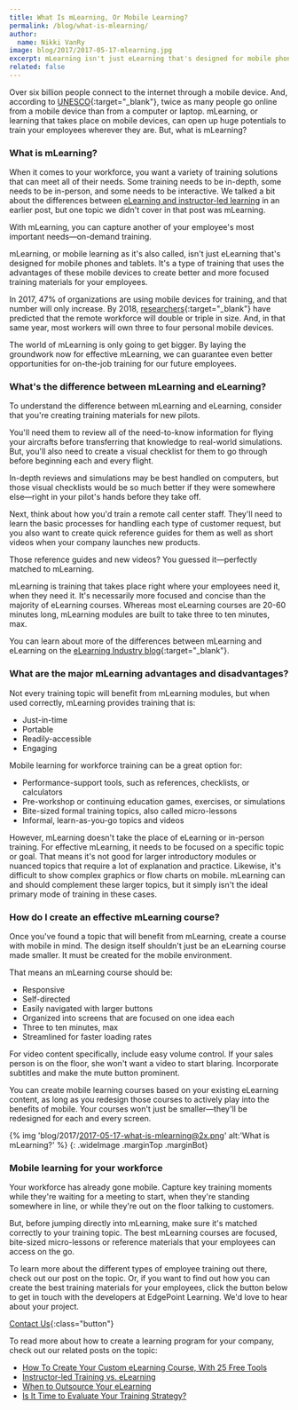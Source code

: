 ```yaml
---
title: What Is mLearning, Or Mobile Learning?
permalink: /blog/what-is-mlearning/
author:
  name: Nikki VanRy
image: blog/2017/2017-05-17-mlearning.jpg
excerpt: mLearning isn't just eLearning that's designed for mobile phones and tablets. It uses the advantages of mobile devices to create more focused training materials for your employees.
related: false
---
```


Over six billion people connect to the internet through a mobile device. And, according to [UNESCO](http://www.unesco.org/new/en/unesco/themes/icts/m4ed/){:target="_blank"}, twice as many people go online from a mobile device than from a computer or laptop. mLearning, or learning that takes place on mobile devices, can open up huge potentials to train your employees wherever they are. But, what is mLearning?

### What is mLearning?
When it comes to your workforce, you want a variety of training solutions that can meet all of their needs. Some training needs to be in-depth, some needs to be in-person, and some needs to be interactive. We talked a bit about the differences between [eLearning and instructor-led learning](/blog/Instructor-led-Training-vs-eLearning/) in an earlier post, but one topic we didn't cover in that post was mLearning.

With mLearning, you can capture another of your employee's most important needs—on-demand training.

mLearning, or mobile learning as it's also called, isn't just eLearning that's designed for mobile phones and tablets. It's a type of training that uses the advantages of these mobile devices to create better and more focused training materials for your employees.

In 2017, 47% of organizations are using mobile devices for training, and that number will only increase. By 2018, [researchers](https://elearningindustry.com/surprising-mobile-learning-statistics-elearning-professionals-know){:target="_blank"} have predicted that the remote workforce will double or triple in size. And, in that same year, most workers will own three to four personal mobile devices.

The world of mLearning is only going to get bigger. By laying the groundwork now for effective mLearning, we can guarantee even better opportunities for on-the-job training for our future employees.

### What's the difference between mLearning and eLearning?
To understand the difference between mLearning and eLearning, consider that you're creating training materials for new pilots.

You'll need them to review all of the need-to-know information for flying your aircrafts before transferring that knowledge to real-world simulations. But, you'll also need to create a visual checklist for them to go through before beginning each and every flight.

In-depth reviews and simulations may be best handled on computers, but those visual checklists would be so much better if they were somewhere else—right in your pilot's hands before they take off.

Next, think about how you'd train a remote call center staff. They'll need to learn the basic processes for handling each type of customer request, but you also want to create quick reference guides for them as well as short videos when your company launches new products.

Those reference guides and new videos? You guessed it—perfectly matched to mLearning.

mLearning is training that takes place right where your employees need it, when they need it. It's necessarily more focused and concise than the majority of eLearning courses. Whereas most eLearning courses are 20-60 minutes long, mLearning modules are built to take three to ten minutes, max.

You can learn about more of the differences between mLearning and eLearning on the [eLearning Industry blog](https://elearningindustry.com/mlearning-the-way-of-learning-tomorrow){:target="_blank"}.

### What are the major mLearning advantages and disadvantages?
Not every training topic will benefit from mLearning modules, but when used correctly, mLearning provides training that is:

*  Just-in-time
*  Portable
*  Readily-accessible
*  Engaging

Mobile learning for workforce training can be a great option for:

*  Performance-support tools, such as references, checklists, or calculators
*  Pre-workshop or continuing education games, exercises, or simulations
*  Bite-sized formal training topics, also called micro-lessons
*  Informal, learn-as-you-go topics and videos

However, mLearning doesn't take the place of eLearning or in-person training. For effective mLearning, it needs to be focused on a specific topic or goal. That means it's not good for larger introductory modules or nuanced topics that require a lot of explanation and practice. Likewise, it's difficult to show complex graphics or flow charts on mobile. mLearning can and should complement these larger topics, but it simply isn't the ideal primary mode of training in these cases.

### How do I create an effective mLearning course?
Once you've found a topic that will benefit from mLearning, create a course with mobile in mind. The design itself shouldn't just be an eLearning course made smaller. It must be created for the mobile environment.

That means an mLearning course should be:

*  Responsive
*  Self-directed
*  Easily navigated with larger buttons
*  Organized into screens that are focused on one idea each
*  Three to ten minutes, max
*  Streamlined for faster loading rates

For video content specifically, include easy volume control. If your sales person is on the floor, she won't want a video to start blaring. Incorporate subtitles and make the mute button prominent.

You can create mobile learning courses based on your existing eLearning content, as long as you redesign those courses to actively play into the benefits of mobile. Your courses won't just be smaller—they'll be redesigned for each and every screen.

{% img 'blog/2017/2017-05-17-what-is-mlearning@2x.png' alt:'What is mLearning?' %}
{: .wideImage .marginTop .marginBot}

### Mobile learning for your workforce

Your workforce has already gone mobile. Capture key training moments while they're waiting for a meeting to start, when they're standing somewhere in line, or while they're out on the floor talking to customers.

But, before jumping directly into mLearning, make sure it's matched correctly to your training topic. The best mLearning courses are focused, bite-sized micro-lessons or reference materials that your employees can access on the go.

To learn more about the different types of employee training out there, check out our post on the topic. Or, if you want to find out how you can create the best training materials for your employees, click the button below to get in touch with the developers at EdgePoint Learning. We'd love to hear about your project.

[Contact Us](/contact/ ){:class="button"}



To read more about how to create a learning program for your company, check out our related posts on the topic:

*  [How To Create Your Custom eLearning Course, With 25 Free Tools ](/blog/How-To-Create-Your-Custom-eLearning-Course-With-25-Free-Tools/)
*  [Instructor-led Training vs. eLearning ](/blog/Instructor-led-Training-vs-eLearning/)
*  [When to Outsource Your eLearning](/blog/when-to-outsource-your-elearning/)
*  [Is It Time to Evaluate Your Training Strategy?](/blog/is-it-time-to-evaluate-your-training-strategy/)
